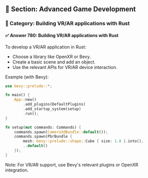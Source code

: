 ## 📘 Section: Advanced Game Development  
### 🔹 Category: Building VR/AR applications with Rust  
#### ✅ Answer 780: Building VR/AR applications with Rust

To develop a VR/AR application in Rust:

- Choose a library like OpenXR or Bevy.
- Create a basic scene and add an object.
- Use the relevant APIs for VR/AR device interaction.

Example (with Bevy):

```rust
use bevy::prelude::*;

fn main() {
    App::new()
        .add_plugins(DefaultPlugins)
        .add_startup_system(setup)
        .run();
}

fn setup(mut commands: Commands) {
    commands.spawn(Camera3dBundle::default());
    commands.spawn(PbrBundle {
        mesh: bevy::prelude::shape::Cube { size: 1.0 }.into(),
        ..default()
    });
}
```

Note: For VR/AR support, use Bevy's relevant plugins or OpenXR integration.
